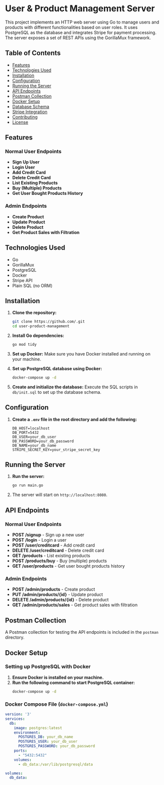 # User & Product Management Server

This project implements an HTTP web server using Go to manage users and products with different functionalities based on user roles. It uses PostgreSQL as the database and integrates Stripe for payment processing. The server exposes a set of REST APIs using the GorillaMux framework.

## Table of Contents

- [Features](#features)
- [Technologies Used](#technologies-used)
- [Installation](#installation)
- [Configuration](#configuration)
- [Running the Server](#running-the-server)
- [API Endpoints](#api-endpoints)
- [Postman Collection](#postman-collection)
- [Docker Setup](#docker-setup)
- [Database Schema](#database-schema)
- [Stripe Integration](#stripe-integration)
- [Contributing](#contributing)
- [License](#license)

## Features

### Normal User Endpoints
- **Sign Up User**
- **Login User**
- **Add Credit Card**
- **Delete Credit Card**
- **List Existing Products**
- **Buy (Multiple) Products**
- **Get User Bought Products History**

### Admin Endpoints
- **Create Product**
- **Update Product**
- **Delete Product**
- **Get Product Sales with Filtration**

## Technologies Used
- Go
- GorillaMux
- PostgreSQL
- Docker
- Stripe API
- Plain SQL (no ORM)

## Installation

1. **Clone the repository:**
    ```bash
    git clone https://github.com/.git
    cd user-product-management
    ```

2. **Install Go dependencies:**
    ```bash
    go mod tidy
    ```

3. **Set up Docker:**
    Make sure you have Docker installed and running on your machine.

4. **Set up PostgreSQL database using Docker:**
    ```bash
    docker-compose up -d
    ```

5. **Create and initialize the database:**
    Execute the SQL scripts in `db/init.sql` to set up the database schema.

## Configuration

1. **Create a `.env` file in the root directory and add the following:**
    ```
    DB_HOST=localhost
    DB_PORT=5432
    DB_USER=your_db_user
    DB_PASSWORD=your_db_password
    DB_NAME=your_db_name
    STRIPE_SECRET_KEY=your_stripe_secret_key
    ```

## Running the Server

1. **Run the server:**
    ```bash
    go run main.go
    ```

2. The server will start on `http://localhost:8080`.

## API Endpoints

### Normal User Endpoints
- **POST /signup** - Sign up a new user
- **POST /login** - Login a user
- **POST /user/creditcard** - Add credit card
- **DELETE /user/creditcard** - Delete credit card
- **GET /products** - List existing products
- **POST /products/buy** - Buy (multiple) products
- **GET /user/products** - Get user bought products history

### Admin Endpoints
- **POST /admin/products** - Create product
- **PUT /admin/products/{id}** - Update product
- **DELETE /admin/products/{id}** - Delete product
- **GET /admin/products/sales** - Get product sales with filtration

## Postman Collection

A Postman collection for testing the API endpoints is included in the `postman` directory.

## Docker Setup

### Setting up PostgreSQL with Docker

1. **Ensure Docker is installed on your machine.**
2. **Run the following command to start PostgreSQL container:**
    ```bash
    docker-compose up -d
    ```

### Docker Compose File (`docker-compose.yml`)

```yaml
version: '3'
services:
  db:
    image: postgres:latest
    environment:
      POSTGRES_DB: your_db_name
      POSTGRES_USER: your_db_user
      POSTGRES_PASSWORD: your_db_password
    ports:
      - "5432:5432"
    volumes:
      - db_data:/var/lib/postgresql/data

volumes:
  db_data:
